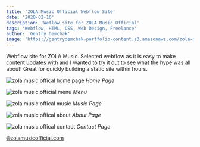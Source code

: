 ```yaml
---
title: 'ZOLA Music Official Webflow Site'
date: '2020-02-16'
description: 'Weflow site for ZOLA Music Official'
tags: 'Webflow, HTML, CSS, Web Design, Freelance'
author: 'Gentry Demchak'
image: 'https://gentrydemchak-portfolio-content.s3.amazonaws.com/zola-music-official-music.JPG'
---
```


Webflow site for ZOLA Music. Selected webflow as it is easy to make content updates with and I wanted to try it out to see what the hype was all about! Great for quickly building a static site within hours.

![zola music offical home page](https://gentrydemchak-portfolio-content.s3.amazonaws.com/zola-music-official-front-page.JPG)
*Home Page*

![zola music official menu](https://gentrydemchak-portfolio-content.s3.amazonaws.com/zola-music-official-menu.JPG)
*Menu*

![zola music offical music](https://gentrydemchak-portfolio-content.s3.amazonaws.com/zola-music-official-music.JPG)
*Music Page*

![zola music offical about](https://gentrydemchak-portfolio-content.s3.amazonaws.com/zola-music-official-about.JPG)
*About Page*

![zola music offical contact](https://gentrydemchak-portfolio-content.s3.amazonaws.com/zola-music-official-contact.JPG)
*Contact Page*

[🌐zolamusicofficial.com](https://www.zolamusicofficial.com/)